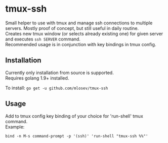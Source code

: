 # tmux-ssh

Small helper to use with tmux and manage ssh connections to multiple servers. Mostly proof of concept, but still useful in daily routine.\
Creates new tmux window (or selects already existing one) for given server and executes `ssh SERVER` command.\
Recommended usage is in conjunction with key bindings in tmux config.

## Installation

Currently only installation from source is supported.\
Requires golang 1.9+ installed.

To install: `go get -u github.com/mlosev/tmux-ssh`

## Usage

Add to tmux config key binding of your choice for 'run-shell' tmux command.\
Example:

```
bind -n M-s command-prompt -p '(ssh)' 'run-shell "tmux-ssh %%"'
```
